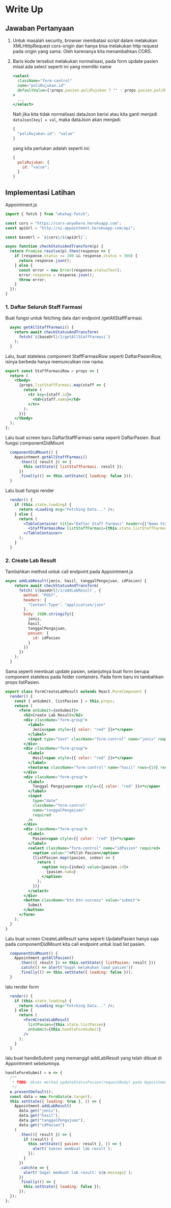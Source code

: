 # Write Up

## Jawaban Pertanyaan

1. Untuk masalah security, browser membatasi script dalam melakukan XMLHtttpRequest cors-origin dan hanya bisa melakukan http request pada origin yang sama. Oleh karenanya kita menambahkan CORS.

2. Baris kode tersebut melakukan normalisasi, pada form update pasien misal ada select seperti ini yang memiliki name

   ```jsx
   <select
     className="form-control"
     name="poliRujukan.id"
     defaultValue={!props.pasien.poliRujukan ? "" : props.pasien.poliRujukan.id}
   >
     ...
   </select>
   ```

   Nah jika kita tidak normalisasi dataJson berisi atau kita ganti menjadi `dataJson[key] = val`, maka dataJson akan menjadi:

   ```javascript
   {
     "poliRujukan.id": "value"
   }
   ```

   yang kita perlukan adalah seperti ini:

   ```javascript
   {
     poliRujukan: {
       id: "value";
     }
   }
   ```

## Implementasi Latihan

Appointment.js

```javascript
import { fetch } from "whatwg-fetch";

const cors = "https://cors-anywhere.herokuapp.com";
const apiUrl = "http://si-appointment.herokuapp.com/api";

const baseUrl = `${cors}/${apiUrl}`;

async function checkStatusAndTransform(p) {
  return Promise.resolve(p).then(response => {
    if (response.status >= 200 && response.status < 300) {
      return response.json();
    } else {
      const error = new Error(response.statusText);
      error.response = response.json();
      throw error;
    }
  });
}
```

### 1. Daftar Seluruh Staff Farmasi

Buat fungsi untuk fetching data dari endpoint /getAllStaffFarmasi.

```javascript
  async getAllStaffFarmasi() {
    return await checkStatusAndTransform(
      fetch(`${baseUrl}/1/getAllStaffFarmasi`)
    );
  }
```

Lalu, buat stateless component StaffFarmasiRow seperti DaftarPasienRow, isinya berbeda hanya memunculkan row nama.

```jsx
export const StaffFarmasiRow = props => {
  return (
    <tbody>
      {props.listStaffFarmasi.map(staff => {
        return (
          <tr key={staff.id}>
            <td>{staff.nama}</td>
          </tr>
        );
      })}
    </tbody>
  );
};
```

Lalu buat screen baru DaftarStaffFarmasi sama seperti DaftarPasien. Buat fungsi componentDidMount

```javascript
  componentDidMount() {
    Appointment.getAllStaffFarmasi()
      .then(({ result }) => {
        this.setState({ listStaffFarmasi: result });
      })
      .finally(() => this.setState({ loading: false }));
  }
```

Lalu buat fungsi render

```jsx
  render() {
    if (this.state.loading) {
      return <Loading msg="Fetching Data..." />;
    } else {
      return (
        <TableContainer title="Daftar Staff Farmasi" header={["Nama Staff"]}>
          <StaffFarmasiRow listStaffFarmasi={this.state.listStaffFarmasi} />
        </TableContainer>
      );
    }
  }
```

### 2. Create Lab Result

Tambahkan method untuk call endpoint pada Appointment.js

```javascript
async addLabResult(jenis, hasil, tanggalPengajuan, idPasien) {
    return await checkStatusAndTransform(
      fetch(`${baseUrl}/1/addLabResult`, {
        method: "POST",
        headers: {
          "Content-Type": "application/json"
        },
        body: JSON.stringify({
          jenis,
          hasil,
          tanggalPengajuan,
          pasien: {
            id: idPasien
          }
        })
      })
    );
  }
```

Sama seperti membuat update pasien, selanjutnya buat form berupa component stateless pada folder containers. Pada form baru ini tambahkan props listPasien.

```jsx
export class FormCreateLabResult extends React.PureComponent {
  render() {
    const { onSubmit, listPasien } = this.props;
    return (
      <form onSubmit={onSubmit}>
        <h2>Create Lab Result</h2>
        <div className="form-group">
          <label>
            Jenis<span style={{ color: "red" }}>*</span>
          </label>
          <input type="text" className="form-control" name="jenis" required />
        </div>
        <div className="form-group">
          <label>
            Hasil<span style={{ color: "red" }}>*</span>
          </label>
          <textarea className="form-control" name="hasil" rows={10} required />
        </div>
        <div className="form-group">
          <label>
            Tanggal Pengajuan<span style={{ color: "red" }}>*</span>
          </label>
          <input
            type="date"
            className="form-control"
            name="tanggalPengajuan"
            required
          />
        </div>
        <div className="form-group">
          <label>
            Pasien<span style={{ color: "red" }}>*</span>
          </label>
          <select className="form-control" name="idPasien" required>
            <option value="">Pilih Pasien</option>
            {listPasien.map((pasien, index) => {
              return (
                <option key={index} value={pasien.id}>
                  {pasien.nama}
                </option>
              );
            })}
          </select>
        </div>
        <button className="btn btn-success" value="submit">
          Submit
        </button>
      </form>
    );
  }
}
```

Lalu buat screen CreateLabResult sama seperti UpdatePasien hanya saja pada componentDidMount kita call endpoint untuk load list pasien.

```javascript
  componentDidMount() {
    Appointment.getAllPasien()
      .then(({ result }) => this.setState({ listPasien: result }))
      .catch(() => alert("Gagal melakukan load pasien"))
      .finally(() => this.setState({ loading: false }));
  }
```

lalu render form

```jsx
  render() {
    if (this.state.loading) {
      return <Loading msg="Fetching Data..." />;
    } else {
      return (
        <FormCreateLabResult
          listPasien={this.state.listPasien}
          onSubmit={this.handleFormSubmit}
        />
      );
    }
  }
```

lalu buat handleSubmit yang memanggil addLabResult yang telah dibuat di Appointment sebelumnya.

```javascript
handleFormSubmit = e => {
  /**
   * TODO: Akses method updateStatusPasien(requestBody) pada Appointment dan lakukan update state.
   */
  e.preventDefault();
  const data = new FormData(e.target);
  this.setState({ loading: true }, () => {
    Appointment.addLabResult(
      data.get("jenis"),
      data.get("hasil"),
      data.get("tanggalPengajuan"),
      data.get("idPasien")
    )
      .then(({ result }) => {
        if (result) {
          this.setState({ pasien: result }, () => {
            alert(`Sukses membuat lab result`);
          });
        }
      })
      .catch(e => {
        alert(`Gagal membuat lab result: ${e.message}`);
      })
      .finally(() => {
        this.setState({ loading: false });
      });
  });
};
```
